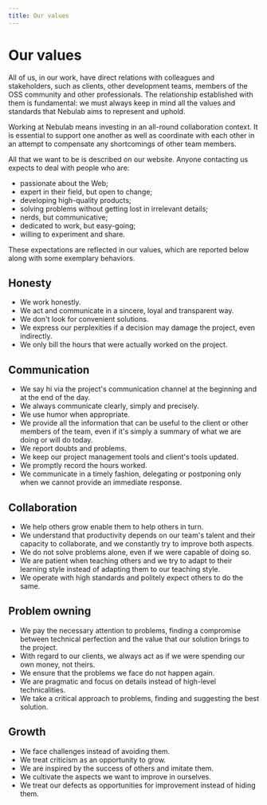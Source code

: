 ```yaml
---
title: Our values
---
```

# Our values

All of us, in our work, have direct relations with colleagues and stakeholders, such as clients,
other development teams, members of the OSS community and other professionals. The relationship
established with them is fundamental: we must always keep in mind all the values and standards that
Nebulab aims to represent and uphold.

Working at Nebulab means investing in an all-round collaboration context. It is essential to support
one another as well as coordinate with each other in an attempt to compensate any shortcomings of
other team members.

All that we want to be is described on our website. Anyone contacting us expects to deal with
people who are:

- passionate about the Web;
- expert in their field, but open to change;
- developing high-quality products;
- solving problems without getting lost in irrelevant details;
- nerds, but communicative;
- dedicated to work, but easy-going;
- willing to experiment and share.

These expectations are reflected in our values, which are reported below along with some exemplary
behaviors.

## Honesty

- We work honestly.
- We act and communicate in a sincere, loyal and transparent way.
- We don't look for convenient solutions.
- We express our perplexities if a decision may damage the project, even indirectly.
- We only bill the hours that were actually worked on the project.

## Communication

- We say hi via the project's communication channel at the beginning and at the end of the day.
- We always communicate clearly, simply and precisely.
- We use humor when appropriate.
- We provide all the information that can be useful to the client or other members of the team, even
  if it's simply a summary of what we are doing or will do today.
- We report doubts and problems.
- We keep our project management tools and client's tools updated.
- We promptly record the hours worked.
- We communicate in a timely fashion, delegating or postponing only when we cannot provide an
  immediate response.

## Collaboration

- We help others grow enable them to help others in turn.
- We understand that productivity depends on our team's talent and their capacity to collaborate,
  and we constantly try to improve both aspects.
- We do not solve problems alone, even if we were capable of doing so.
- We are patient when teaching others and we try to adapt to their learning style instead of
  adapting them to our teaching style.
- We operate with high standards and politely expect others to do the same.

## Problem owning

- We pay the necessary attention to problems, finding a compromise between technical perfection and
  the value that our solution brings to the project.
- With regard to our clients, we always act as if we were spending our own money, not theirs.
- We ensure that the problems we face do not happen again.
- We are pragmatic and focus on details instead of high-level technicalities.
- We take a critical approach to problems, finding and suggesting the best solution.

## Growth

- We face challenges instead of avoiding them.
- We treat criticism as an opportunity to grow.
- We are inspired by the success of others and imitate them.
- We cultivate the aspects we want to improve in ourselves.
- We treat our defects as opportunities for improvement instead of hiding them.
